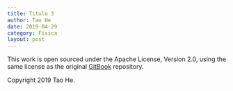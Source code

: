 ```yaml
---
title: Titulo 3
author: Tao He
date: 2019-04-29
category: Física
layout: post
---
```


This work is open sourced under the Apache License, Version 2.0, using the
same license as the original [GitBook](https://github.com/GitbookIO/gitbook) repository.

Copyright 2019 Tao He.
